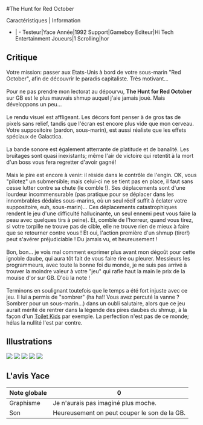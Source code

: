 #The Hunt for Red October

Caractéristiques | Information
- | -
Testeur|Yace
Année|1992
Support|Gameboy
Editeur|Hi Tech Entertainment
Joueurs|1
Scrolling|hor

## Critique
Votre mission: passer aux Etats-Unis à bord de votre sous-marin "Red October", afin de découvrir le paradis capitaliste. Très motivant...<br/><br/>Pour ne pas prendre mon lectorat au dépourvu, <b>The Hunt for Red October</b> sur GB est le plus mauvais shmup auquel j'aie jamais joué. Mais développons un peu...<br/><br/>Le rendu visuel est affligeant. Les décors font penser à de gros tas de pixels sans relief, tandis que l'écran est encore plus vide que mon cerveau. Votre suppositoire (pardon, sous-marin), est aussi réaliste que les effets spéciaux de Galactica.<br/><br/>La bande sonore est également atterrante de platitude et de banalité. Les bruitages sont quasi inexistants; même l'air de victoire qui retentit à la mort d'un boss vous fera regretter d'avoir gagné!<br/><br/>Mais le pire est encore à venir: il réside dans le contrôle de l'engin. OK, vous "pilotez" un submersible; mais celui-ci ne se tient pas en place, il faut sans cesse lutter contre sa chute (le comble !). Ses déplacements sont d'une lourdeur incommensurable (pas pratique pour se déplacer dans les innombrables dédales sous-marins, où un seul récif suffit à éclater votre suppositoire, euh, sous-marin)... Ces déplacements catastrophiques rendent le jeu d'une difficulté hallucinante, un seul ennemi peut vous faire la peau avec quelques tirs à peine). Et, comble de l'horreur, quand vous tirez, si votre torpille ne trouve pas de cible, elle ne trouve rien de mieux à faire que se retourner contre vous ! Et oui, l'action première d'un shmup (tirer!) peut s'avérer préjudiciable ! Du jamais vu, et heureusement !<br/><br/>Bon, bon... je vois mal comment exprimer plus avant mon dégoût pour cette ignoble daube, qui aura tôt fait de vous faire rire ou pleurer. Messieurs les programmeurs, avec toute la bonne foi du monde, je ne suis pas arrivé à trouver la moindre valeur à votre "jeu" qui rafle haut la main le prix de la mouise d'or sur GB. D'où la note !<br/><br/>Terminons en soulignant toutefois que le temps a été fort injuste avec ce jeu. Il lui a permis de "sombrer" (ha ha!! Vous avez percuté la vanne ? Sombrer pour un sous-marin...) dans un oubli salutaire, alors que ce jeu aurait mérité de rentrer dans la légende des pires daubes du shmup, à la façon d'un <a href="index.php?page=fiche&id=424">Toilet Kids</a> par exemple. La perfection n'est pas de ce monde; hélas la nullité l'est par contre.

## Illustrations
![](http://www.shmup.com/images/thumbs/img_fiche_1_825.gif)
![](http://www.shmup.com/images/thumbs/img_fiche_2_825.gif)
![](http://www.shmup.com/images/thumbs/img_fiche_3_825.gif)
![](http://www.shmup.com/images/thumbs/img_fiche_4_825.gif)
![](http://www.shmup.com/images/thumbs/)

## L'avis Yace
Note globale|0
-|-
Graphisme|Je n'aurais pas imaginé plus moche.
Son|Heureusement on peut couper le son de la GB.
